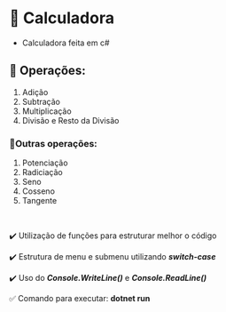 # 🔢 Calculadora
 - Calculadora feita em c# 
   
## 📌 Operações:
<ol>
  <li>Adição</li>
  <li>Subtração</li></li>
  <li>Multiplicação</li></li>
  <li>Divisão e Resto da Divisão</li>
</ol>

### 📌Outras operações:
<ol>
<li>Potenciação</li>
<li>Radiciação</li>
<li>Seno</li>
<li>Cosseno</li>
<li>Tangente</li>
</ol>

<br>
<p>✔️ Utilização de funções para estruturar melhor o código</p>
<p>✔️ Estrutura de menu e submenu utilizando <strong><i>switch-case</i></strong></p>
<p>✔️ Uso do <strong><i>Console.WriteLine()</i></strong> e <strong><i>Console.ReadLine()</i></strong></p>

<p>✅ Comando para executar: <strong>dotnet run</strong></p>
